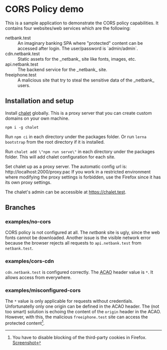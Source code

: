 # CORS Policy demo

This is a sample application to demonstrate the CORS policy capabilities. It
contains four websites/web services which are the following:

<dl>
  <dt>netbank.test<dt>
  <dd>An imaginary banking SPA where "protected" content can be accessed after login.
The user/password is `admin/admin`.<dd>
  <dt>cdn.netbank.test<dt>
  <dd>Static assets for the _netbank_ site like fonts, images, etc.<dd>
  <dt>api.netbank.test<dt>
  <dd>The backend service for the _netbank_ site.<dd>
  <dt>freeiphone.test<dt>
  <dd>A malicious site that try to steal the sensitive data of the _netbank_
  users.<dd>
</dl>

## Installation and setup

Install [chalet](https://www.npmjs.com/package/chalet) globally. This is a proxy
server that you can create custom domains on your own machine.

```
npm i -g chalet
```

Run `npm ci` in each directory under the packages folder. Or run
`lerna bootstrap` from the root directory if it is installed.

Run `chalet add \"npm run serve\"` in each directory under the packages folder.
This will add chalet configuration for each site.

Set chalet up as a proxy server. The automatic config url is:
http://localhost:2000/proxy.pac If you work in a restricted environment where
modifying the proxy settings is forbidden, use the Firefox since it has its own
proxy settings.

The chalet's admin can be accessible at https://chalet.test.

## Branches

### examples/no-cors

CORS policy is not configured at all. The _netbank_ site is ugly, since the
web fonts cannot be downloaded. Another issue is the visible network error
because the browser rejects all requests to `api.netbank.test` from
`netbank.test`.

### examples/cors-cdn

`cdn.netbank.test` is configured correctly. The <abbr title="Access-Control-Allow-Origin">ACAO</abbr>
header value is `*`. It allows access from everywhere.

### examples/misconfigured-cors

The `*` value is only applicable for requests without credentials. Unfortunatelly
only one origin can be defined in the ACAO header. The (not too smart) solution
is echoing the content of the `origin` header in the ACAO. However, with this,
the malicious `freeiphone.test` site can access the protected content[^1].

[^1]: You have to disable blocking of the third-party cookies in Firefox. [Screenshot](ff.png)
